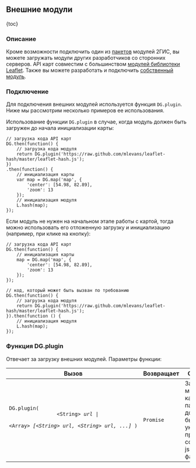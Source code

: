 ## Внешние модули

{toc}

### Описание

Кроме возможности подключить один из [пакетов](/doc/2.0/maps/manual/loading#loading-pkg) модулей 2ГИС, вы можете загружать модули других разработчиков со сторонних серверов. API карт совместим с большинством <a target="_blank" href="http://leafletjs.com/plugins.html">модулей библиотеки Leaflet</a>. Также вы можете разработать и подключить <a href="https://github.com/2gis/maps-api-2.0/blob/master/CONTRIBUTING.md#%D0%9A%D0%B0%D0%BA-%D1%80%D0%B0%D0%B7%D1%80%D0%B0%D0%B1%D0%BE%D1%82%D0%B0%D1%82%D1%8C-%D1%81%D0%BE%D0%B1%D1%81%D1%82%D0%B2%D0%B5%D0%BD%D0%BD%D1%8B%D0%B9-%D0%BC%D0%BE%D0%B4%D1%83%D0%BB%D1%8C" target="_blank">собственный модуль</a>.

### Подключение

Для подключения внешних модулей используется функция `DG.plugin`. Ниже мы рассмотрим несколько примеров ее использования.

Использование функции `DG.plugin` в случае, когда модуль должен быть загружен до начала инициализации карты:

    // загрузка кода API карт
    DG.then(function() {
        // загрузка кода модуля
        return DG.plugin('https://raw.github.com/mlevans/leaflet-hash/master/leaflet-hash.js');
    })
    .then(function() {
        // инициализация карты
        var map = DG.map('map', {
            'center': [54.98, 82.89],
            'zoom': 13
        });
        // инициализация модуля
        L.hash(map);
    });

Если модуль не нужен на начальном этапе работы с картой, тогда можно использовать его отложенную загрузку и инициализацию (например, при клике на кнопку):

    // загрузка кода API карт
    DG.then(function() {
        // инициализация карты
        map = DG.map('map', {
            'center': [54.98, 82.89],
            'zoom': 13
        });
    });

    // код, который может быть вызван по требованию
    DG.then(function() {
        // загрузка кода модуля
        return DG.plugin('https://raw.github.com/mlevans/leaflet-hash/master/leaflet-hash.js');
    }).then(function () {
        // инициализация модуля
        L.hash(map);
    });

### Функция DG.plugin

Отвечает за загрузку внешних модулей. Параметры функции:

<table>
    <thead>
        <tr>
            <th>Вызов</th>
            <th>Возвращает</th>
            <th>Описание</th>
        </tr>
    </thead>
    <tbody>
        <tr>
            <td><code>DG.plugin</b>(
                <nobr>&lt;String&gt; <i>url</i>&nbsp;|&nbsp;</nobr>
                <nobr>&lt;Array&gt; <i>[&lt;String&gt; url, &lt;String&gt; url, ...]</i></nobr>&nbsp;)
            </code></td>
            <td><code>Promise</code></td>
            <td>Загружает модули. В качестве параметров должны быть указкны прямые ссылки на js и css файлы.</td>
        </tr>
    </tbody>
</table>